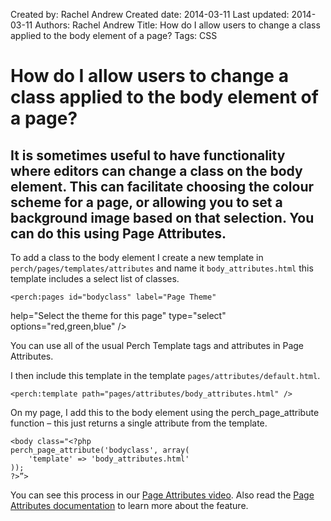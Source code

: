 Created by: Rachel Andrew
Created date: 2014-03-11
Last updated: 2014-03-11
Authors: Rachel Andrew
Title: How do I allow users to change a class applied to the body element of a page?
Tags: CSS

# How do I allow users to change a class applied to the body element of a page?

## It is sometimes useful to have functionality where editors can change a class on the body element. This can facilitate choosing the colour scheme for a page, or allowing you to set a background image based on that selection. You can do this using Page Attributes.

To add a class to the body element I create a new template in `perch/pages/templates/attributes` and name it `body_attributes.html` this template includes a select list of classes.

    <perch:pages id="bodyclass" label="Page Theme" 
help="Select the theme for this page" type="select" 
options="red,green,blue" />

You can use all of the usual Perch Template tags and attributes in Page Attributes.

I then include this template in the template `pages/attributes/default.html`.

    <perch:template path="pages/attributes/body_attributes.html" /> 

On my page, I add this to the body element using the perch_page_attribute function – this just returns a single attribute from the template. 

    <body class="<?php
    perch_page_attribute('bodyclass', array(
        'template' => 'body_attributes.html'
    ));
    ?>”>

You can see this process in our [Page Attributes video](http://docs.grabaperch.com/video/tutorials/techniques/page-attributes/). Also read the [Page Attributes documentation](http://docs.grabaperch.com/docs/pages/page-attributes/) to learn more about the feature.